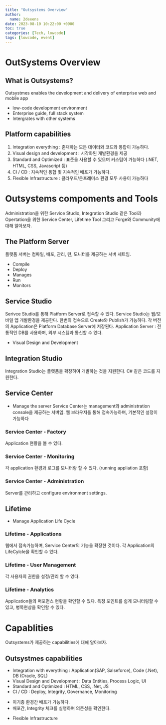 ```yaml
---
title: "Outsystems Overview"
author:
  name: 2deeens
date: 2023-08-10 10:22:00 +0900
toc: true
categories: [Tech, lowcode]
tags: [lowcode, event]
---
```


# OutSystems Overview

## What is Outsystems?
Outsystmes enables the development and delivery of enterprise web and mobile app

* low-code development environment
* Enterprise guide, full stack system
* Intergrates with other systems

## Platform capabilities
1) Integration everything : 존재하는 모든 데이터와 코드와 통합이 가능하다.
2) Visual design and development : 시각화된 개발환경을 제공
3) Standard and Optimized : 표준을 사용할 수 있으며 커스텀이 가능하다 (.NET, HTML, CSS, Javascript 등)
4) CI / CD : 지속적인 통합 및 지속적인 배포가 가능하다.
5) Flexible Infrastructure : 클라우드/온프레미스 환경 모두 사용이 가능하다


# Outsystems compoments and Tools
Administration을 위한 Service Studio, Integration Studio 같은 Tool과
Opertation을 위한 Service Center, Lifetime Tool
그리고 Forge와 Community에 대해 알아보자.

## The Platform Server
플랫폼 서버는 컴파일, 배포, 관리, 런, 모니터를 제공하는 서버 세트임.
* Compile
* Deploy
* Manages
* Run
* Monitors 

## Service Studio
Serivce Studio를 통해 Platform Server로 접속할 수 있다.
Service Studio는 웹/모바일 앱 개발환경을 제공한다.
한번의 접속으로 Create와 Publish가 가능하다.
각 버전의 Application은 Platform Database Server에 저장된다.
Application Server : 전통적인 DB를 사용하며, 외부 시스템과 통신할 수 있다. 
* Visual Design and Development

## Integration Studio
Integration Studio는 플랫폼을 확장하여 개발하는 것을 지원한다.
C# 같은 코드를 지원한다.

## Service Center
* Manage the server
Service Center는 management와 administration console을 제공하는 서버임.
웹 브라우저틀 통해 접속가능하며, 기본적인 설정이 가능하다

### Service Center - Factory
Application 현황을 볼 수 있다.

### Service Center - Monitoring
각 application 환경과 로그를 모니터랑 할 수 있다. (running appliation 포함)

### Service Center - Administration
Server를 관리하고 configure environment settings.


## Lifetime
* Manage Application Life Cycle

### Lifetime - Applications
웹에서 접속가능하며, Service Center의 기능을 확장한 것이다.
각 Application의 LifeCylcle을 확인할 수 있다.

### Lifetime - User Management
각 사용자의 권한을 설정/관리 할 수 있다.

### Lifetime - Analytics
Application들의 퍼포먼스 현황을 확인할 수 있다.
특정 포인트를 쉽게 모니터링할 수 있고, 병목현상을 확인할 수 있다.


# Capablities
Outsystems가 제공하는 capabilities에 대해 알아보자.

## Outsystmes capabilities
* Integration with everything : Application(SAP, Salseforce), Code (.Net), DB (Oracle, SQL)
* Visual Design and Development : Data Entities, Process Logic, UI
* Standard and Optimized : HTML, CSS, .Net, JS
* CI / CD : Deploy, Integrity, Governance, Monitoring
 - 이기종 환경간 배포가 가능하다.
 - 배포간, Integrity 체크를 실행하며 의존성을 확인한다.
* Flexible Infrastructure